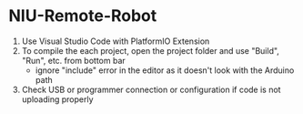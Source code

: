 # NIU-Remote-Robot

1. Use Visual Studio Code with PlatformIO Extension
2. To compile the each project, open the project folder and use "Build", "Run", etc. from bottom bar
    - ignore "include" error in the editor as it doesn't look with the Arduino path
3. Check USB or programmer connection or configuration if code is not uploading properly
